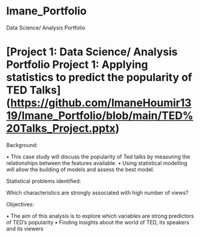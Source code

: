# Imane_Portfolio
Data Science/ Analysis Portfolio

# [Project 1: Data Science/ Analysis Portfolio Project 1: Applying statistics to predict the popularity of TED Talks] (https://github.com/ImaneHoumir1319/Imane_Portfolio/blob/main/TED%20Talks_Project.pptx)

Background:

•	This case study will discuss the popularity of Ted talks by measuring the relationships between the features available.
•	Using statistical modelling will allow the building of models and assess the best model.

Statistical problems identified:

Which characteristics are strongly associated with high number of views?

Objectives:

•	The aim of this analysis is to explore which variables are strong predictors of TED’s popularity
•	Finding insights about the world of TED, its speakers and its viewers



